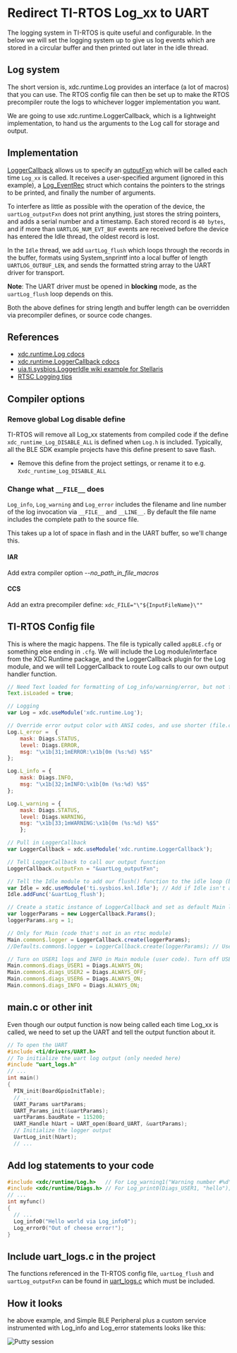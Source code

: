 Redirect TI-RTOS Log_xx to UART
========
The logging system in TI-RTOS is quite useful and configurable. In the below we will set the logging system up to give us log events which are stored in a circular buffer and then printed out later in the idle thread.

Log system
----------
The short version is, xdc.runtime.Log provides an interface (a lot of macros) that you can use. The RTOS config file can then be set up to make the RTOS precompiler route the logs to whichever logger implementation you want.

We are going to use xdc.runtime.LoggerCallback, which is a lightweight implementation, to hand us the arguments to the Log call for storage and output.

Implementation
--------------
[LoggerCallback][LoggerCallback] allows us to specify an [outputFxn][outputFxn] which will be called each time `Log_xx` is called. It receives a user-specified argument (ignored in this example), a [Log_EventRec][Log_EventRec] struct which contains the pointers to the strings to be printed, and finally the number of arguments.

To interfere as little as possible with the operation of the device, the `uartLog_outputFxn` does not print anything, just stores the string pointers, and adds a serial number and a timestamp. Each stored record is `40 bytes`, and if more than `UARTLOG_NUM_EVT_BUF` events are received before the device has entered the Idle thread, the oldest record is lost.

In the `Idle` thread, we add `uartLog_flush` which loops through the records in the buffer, formats using System_snprintf into a local buffer of length `UARTLOG_OUTBUF_LEN`, and sends the formatted string array to the UART driver for transport.

**Note**: The UART driver must be opened in **blocking** mode, as the `uartLog_flush` loop depends on this.

Both the above defines for string length and buffer length can be overridden via precompiler defines, or source code changes.


References
----------
* [xdc.runtime.Log cdocs](http://rtsc.eclipse.org/cdoc-tip/xdc/runtime/Log.html)
* [xdc.runtime.LoggerCallback cdocs](http://rtsc.eclipse.org/cdoc-tip/xdc/runtime/LoggerCallback.html)
* [uia.ti.sysbios.LoggerIdle wiki example for Stellaris](http://processors.wiki.ti.com/index.php/LoggerIdle_Uart)
* [RTSC Logging tips](http://rtsc.eclipse.org/docs-tip/Using_xdc.runtime_Logging)

Compiler options
-----------------
### Remove global Log disable define
TI-RTOS will remove all Log_xx statements from compiled code if the define `xdc_runtime_Log_DISABLE_ALL` is defined when `Log.h` is included. Typically, all the BLE SDK example projects have this define present to save flash.
* Remove this define from the project settings, or rename it to e.g. `Xxdc_runtime_Log_DISABLE_ALL`

### Change what `__FILE__` does
`Log_info`, `Log_warning` and `Log_error` includes the filename and line number of the log invocation via `__FILE__` and `__LINE__`. By default the file name includes the complete path to the source file.

This takes up a lot of space in flash and in the UART buffer, so we'll change this.
#### IAR
Add extra compiler option *--no_path_in_file_macros*

#### CCS
Add an extra precompiler define: `xdc_FILE="\"${InputFileName}\""`


TI-RTOS Config file
-------------------
This is where the magic happens. The file is typically called `appBLE.cfg` or something else ending in `.cfg`. We will include the Log module/interface from the XDC Runtime package, and the LoggerCallback plugin for the Log module, and we will tell LoggerCallback to route Log calls to our own output handler function.

```javascript
// Need Text loaded for formatting of Log_info/warning/error, but not for Log_print.
Text.isLoaded = true;

// Logging
var Log = xdc.useModule('xdc.runtime.Log');

// Override error output color with ANSI codes, and use shorter (file.c:line) format.
Log.L_error =  {
    mask: Diags.STATUS,
    level: Diags.ERROR,
    msg: "\x1b[31;1mERROR:\x1b[0m (%s:%d) %$S"
};

Log.L_info = {
    mask: Diags.INFO,
    msg: "\x1b[32;1mINFO:\x1b[0m (%s:%d) %$S"
};

Log.L_warning = {
    mask: Diags.STATUS,
    level: Diags.WARNING,
    msg: "\x1b[33;1mWARNING:\x1b[0m (%s:%d) %$S"
    };

// Pull in LoggerCallback
var LoggerCallback = xdc.useModule('xdc.runtime.LoggerCallback');

// Tell LoggerCallback to call our output function
LoggerCallback.outputFxn = "&uartLog_outputFxn";

// Tell the Idle module to add our flush() function to the idle loop (before Power)
var Idle = xdc.useModule('ti.sysbios.knl.Idle'); // Add if Idle isn't already imported.
Idle.addFunc('&uartLog_flush');

// Create a static instance of LoggerCallback and set as default Main logger
var loggerParams = new LoggerCallback.Params();
loggerParams.arg = 1;

// Only for Main (code that's not in an rtsc module)
Main.common$.logger = LoggerCallback.create(loggerParams);
//Defaults.common$.logger = LoggerCallback.create(loggerParams); // Use for all log events

// Turn on USER1 logs and INFO in Main module (user code). Turn off USER2 for fun.
Main.common$.diags_USER1 = Diags.ALWAYS_ON;
Main.common$.diags_USER2 = Diags.ALWAYS_OFF;
Main.common$.diags_USER6 = Diags.ALWAYS_ON;
Main.common$.diags_INFO = Diags.ALWAYS_ON;
```


main.c or other init
-------------------
Even though our output function is now being called each time Log_xx is called, we need to set up the UART and tell the output function about it.

```c
// To open the UART
#include <ti/drivers/UART.h>
// To initialize the uart log output (only needed here)
#include "uart_logs.h"
// ...
int main()
{
  PIN_init(BoardGpioInitTable);
  // ...
  UART_Params uartParams;
  UART_Params_init(&uartParams);
  uartParams.baudRate = 115200;
  UART_Handle hUart = UART_open(Board_UART, &uartParams);
  // Initialize the logger output
  UartLog_init(hUart);
  // ...
```

Add log statements to your code
-------------------------------

```c
#include <xdc/runtime/Log.h>   // For Log_warning1("Warning number #%d", 4); things
#include <xdc/runtime/Diags.h> // For Log_print0(Diags_USER1, "hello"); things.
// ...
int myfunc()
{
  // ...
  Log_info0("Hello world via Log_info0");
  Log_error0("Out of cheese error!");
}
```

Include uart_logs.c in the project
---------------------
The functions referenced in the TI-RTOS config file, `uartLog_flush` and `uartLog_outputFxn` can be found in [uart_logs.c](uart_logs.c) which must be included.


How it looks
------------
he above example, and Simple BLE Peripheral plus a custom service instrumented with Log_info and Log_error statements looks like this:

![Putty session](http://processors.wiki.ti.com/images/9/9c/Uart_log.png "Putty session")

[LoggerCallback]: http://rtsc.eclipse.org/cdoc-tip/xdc/runtime/LoggerCallback.html
[outputFxn]: http://rtsc.eclipse.org/cdoc-tip/xdc/runtime/LoggerCallback.html#.Output.Fxn
[Log_EventRec]: http://rtsc.eclipse.org/cdoc-tip/xdc/runtime/Log.html#.Event.Rec
